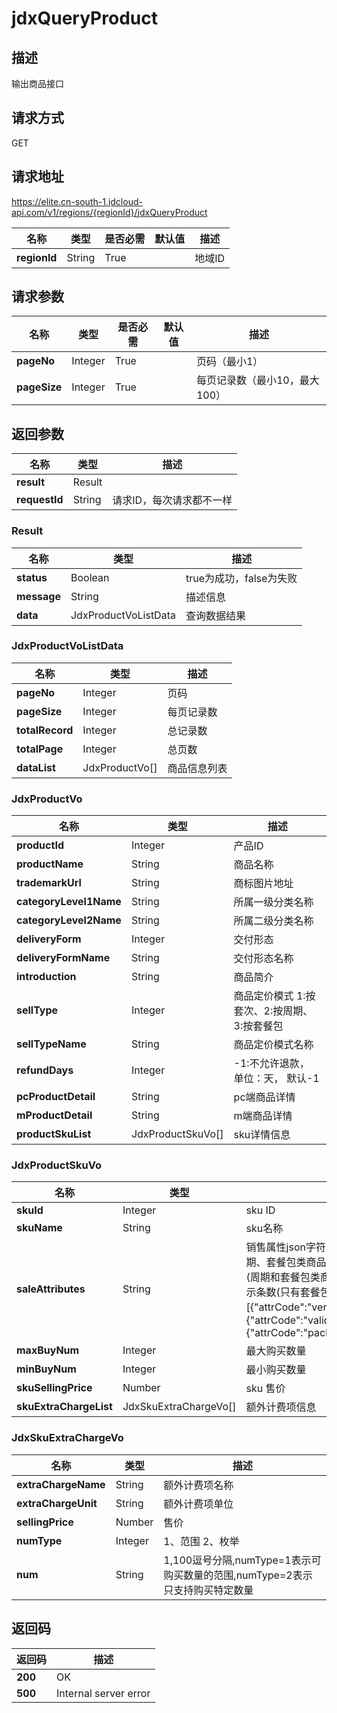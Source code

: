 # jdxQueryProduct


## 描述
输出商品接口

## 请求方式
GET

## 请求地址
https://elite.cn-south-1.jdcloud-api.com/v1/regions/{regionId}/jdxQueryProduct

|名称|类型|是否必需|默认值|描述|
|---|---|---|---|---|
|**regionId**|String|True| |地域ID|

## 请求参数
|名称|类型|是否必需|默认值|描述|
|---|---|---|---|---|
|**pageNo**|Integer|True| |页码（最小1）|
|**pageSize**|Integer|True| |每页记录数（最小10，最大100）|


## 返回参数
|名称|类型|描述|
|---|---|---|
|**result**|Result| |
|**requestId**|String|请求ID，每次请求都不一样|

### Result
|名称|类型|描述|
|---|---|---|
|**status**|Boolean|true为成功，false为失败|
|**message**|String|描述信息|
|**data**|JdxProductVoListData|查询数据结果|
### JdxProductVoListData
|名称|类型|描述|
|---|---|---|
|**pageNo**|Integer|页码|
|**pageSize**|Integer|每页记录数|
|**totalRecord**|Integer|总记录数|
|**totalPage**|Integer|总页数|
|**dataList**|JdxProductVo[]|商品信息列表|
### JdxProductVo
|名称|类型|描述|
|---|---|---|
|**productId**|Integer|产品ID|
|**productName**|String|商品名称|
|**trademarkUrl**|String|商标图片地址|
|**categoryLevel1Name**|String|所属一级分类名称|
|**categoryLevel2Name**|String|所属二级分类名称|
|**deliveryForm**|Integer|交付形态|
|**deliveryFormName**|String|交付形态名称|
|**introduction**|String|商品简介|
|**sellType**|Integer|商品定价模式 1:按套次、2:按周期、3:按套餐包|
|**sellTypeName**|String|商品定价模式名称|
|**refundDays**|Integer|-1:不允许退款， 单位：天， 默认-1|
|**pcProductDetail**|String|pc端商品详情|
|**mProductDetail**|String|m端商品详情|
|**productSkuList**|JdxProductSkuVo[]|sku详情信息|
### JdxProductSkuVo
|名称|类型|描述|
|---|---|---|
|**skuId**|Integer|sku ID|
|**skuName**|String|sku名称|
|**saleAttributes**|String|销售属性json字符串,version表示版本(套次、周期、套餐包类商品均有该属性),validity表示周期(周期和套餐包类商品有该属性),packageNum表示条数(只有套餐包类商品有该属性)：例如[{"attrCode":"version","attrValue":"升级版"},{"attrCode":"validity","attrValue":365},{"attrCode":"packageNum","attrValue":1000}]|
|**maxBuyNum**|Integer|最大购买数量|
|**minBuyNum**|Integer|最小购买数量|
|**skuSellingPrice**|Number|sku 售价|
|**skuExtraChargeList**|JdxSkuExtraChargeVo[]|额外计费项信息|
### JdxSkuExtraChargeVo
|名称|类型|描述|
|---|---|---|
|**extraChargeName**|String|额外计费项名称|
|**extraChargeUnit**|String|额外计费项单位|
|**sellingPrice**|Number|售价|
|**numType**|Integer|1、范围 2、枚举|
|**num**|String|1,100逗号分隔,numType=1表示可购买数量的范围,numType=2表示只支持购买特定数量|

## 返回码
|返回码|描述|
|---|---|
|**200**|OK|
|**500**|Internal server error|

